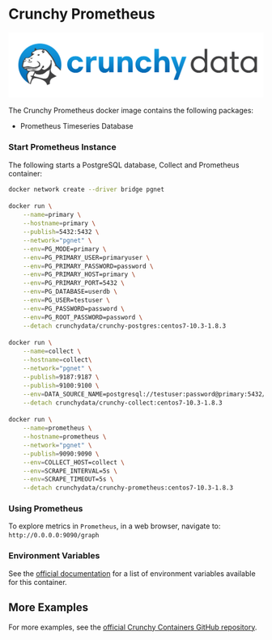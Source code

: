 # Crunchy Prometheus

![](https://raw.githubusercontent.com/CrunchyData/crunchy-containers/master/images/crunchy_logo.png)

The Crunchy Prometheus docker image contains the following packages:

* Prometheus Timeseries Database

### Start Prometheus Instance

The following starts a PostgreSQL database, Collect and Prometheus container:

```bash
docker network create --driver bridge pgnet

docker run \
    --name=primary \
    --hostname=primary \
    --publish=5432:5432 \
    --network="pgnet" \
    --env=PG_MODE=primary \
    --env=PG_PRIMARY_USER=primaryuser \
    --env=PG_PRIMARY_PASSWORD=password \
    --env=PG_PRIMARY_HOST=primary \
    --env=PG_PRIMARY_PORT=5432 \
    --env=PG_DATABASE=userdb \
    --env=PG_USER=testuser \
    --env=PG_PASSWORD=password \
    --env=PG_ROOT_PASSWORD=password \
    --detach crunchydata/crunchy-postgres:centos7-10.3-1.8.3

docker run \
    --name=collect \
    --hostname=collect\
    --network="pgnet" \
    --publish=9187:9187 \
    --publish=9100:9100 \
    --env=DATA_SOURCE_NAME=postgresql://testuser:password@primary:5432/postgres?sslmode=disable \
    --detach crunchydata/crunchy-collect:centos7-10.3-1.8.3

docker run \
    --name=prometheus \
    --hostname=prometheus \
    --network="pgnet" \
    --publish=9090:9090 \
    --env=COLLECT_HOST=collect \
    --env=SCRAPE_INTERVAL=5s \
    --env=SCRAPE_TIMEOUT=5s \
    --detach crunchydata/crunchy-prometheus:centos7-10.3-1.8.3
```

### Using Prometheus

To explore metrics in `Prometheus`, in a web browser, navigate to: `http://0.0.0.0:9090/graph`

### Environment Variables

See the [official documentation](https://github.com/CrunchyData/crunchy-containers/blob/master/docs/containers.adoc#crunchy-prometheus) for a list of environment variables available for this container.

## More Examples

For more examples, see the [official Crunchy Containers GitHub repository](https://github.com/CrunchyData/crunchy-containers/tree/master/examples/docker).
